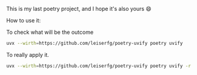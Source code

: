 This is my last poetry project, and I hope it's also yours :smile:

How to use it:

To check what will be the outcome
```sh
uvx --wirth=https://github.com/leiserfg/poetry-uvify poetry uvify
```

To really apply it.

```sh
uvx --wirth=https://github.com/leiserfg/poetry-uvify poetry uvify -r
```
